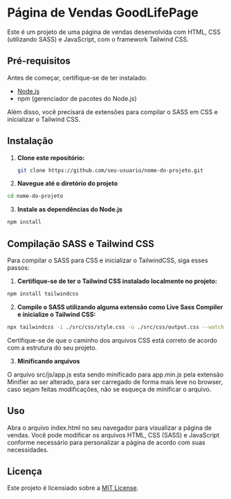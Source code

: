 # Página de Vendas GoodLifePage

Este é um projeto de uma página de vendas desenvolvida com HTML, CSS (utilizando SASS) e JavaScript, com o framework Tailwind CSS.

## Pré-requisitos

Antes de começar, certifique-se de ter instalado:

- [Node.js](https://nodejs.org/)
- npm (gerenciador de pacotes do Node.js)

Além disso, você precisará de extensões para compilar o SASS em CSS e inicializar o Tailwind CSS.

## Instalação

1. **Clone este repositório:**

   ```bash
   git clone https://github.com/seu-usuario/nome-do-projeto.git
   ```

2. **Navegue até o diretório do projeto**

```bash
cd nome-do-projeto

```

3. **Instale as dependências do Node.js**

```bash
npm install

```

## Compilação SASS e Tailwind CSS

Para compilar o SASS para CSS e inicializar o TailwindCSS, siga esses passos:

1. **Certifique-se de ter o Tailwind CSS instalado localmente no projeto:**

```bash
npm install tailwindcss

```

2. **Compile o SASS utilizando alguma extensão como Live Sass Compiler e inicialize o Tailwind CSS:**

```bash
npx tailwindcss -i ./src/css/style.css -o ./src/css/output.css --watch

```

Certifique-se de que o caminho dos arquivos CSS está correto de acordo com a estrutura do seu projeto.

3. **Minificando arquivos**

O arquivo src/js/app.js esta sendo minificado para app.min.js pela extensão Minifier ao ser alterado, para ser carregado de forma mais leve no browser, caso sejam feitas modificações, não se esqueça de minificar o arquivo.

## Uso

Abra o arquivo index.html no seu navegador para visualizar a página de vendas. Você pode modificar os arquivos HTML, CSS (SASS) e JavaScript conforme necessário para personalizar a página de acordo com suas necessidades.

## Licença

Este projeto é licensiado sobre a [MIT License](https://opensource.org/licenses/MIT).

```

```
